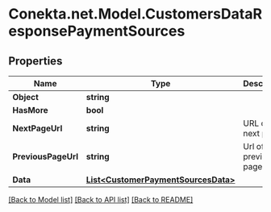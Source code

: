 # Conekta.net.Model.CustomersDataResponsePaymentSources

## Properties

Name | Type | Description | Notes
------------ | ------------- | ------------- | -------------
**Object** | **string** |  | 
**HasMore** | **bool** |  | 
**NextPageUrl** | **string** | URL of the next page. | [optional] 
**PreviousPageUrl** | **string** | Url of the previous page. | [optional] 
**Data** | [**List&lt;CustomerPaymentSourcesData&gt;**](CustomerPaymentSourcesData.md) |  | [optional] 

[[Back to Model list]](../README.md#documentation-for-models) [[Back to API list]](../README.md#documentation-for-api-endpoints) [[Back to README]](../README.md)

